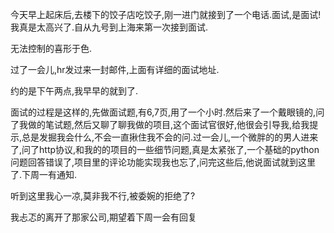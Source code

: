 今天早上起床后,去楼下的饺子店吃饺子,刚一进门就接到了一个电话.面试,是面试!我真是太高兴了.自从九号到上海来第一次接到面试.

无法控制的喜形于色.

过了一会儿,hr发过来一封邮件,上面有详细的面试地址.

约的是下午两点,我早早的就到了.

面试的过程是这样的,先做面试题,有6,7页,用了一个小时.然后来了一个戴眼镜的,问了我做的笔试题,然后又聊了聊我做的项目,这个面试官很好,他很会引导我,给我提示,总是发掘我会什么,不会一直揪住我不会的问.过一会儿,一个微胖的的男人进来了,问了http协议,和我的的项目的一些细节问题,真是太紧张了,一个基础的python问题回答错误了,项目里的评论功能实现我也忘了,问完这些后,他说面试就到这里了.下周一有通知.

听到这里我心一凉,莫非我不行,被委婉的拒绝了?

我忐忑的离开了那家公司,期望着下周一会有回复